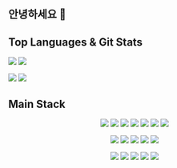## 안녕하세요 👋

Top Languages & Git Stats
---
![](https://raw.githubusercontent.com/mine-kim/github-stats/master/generated/overview.svg#gh-dark-mode-only)
![](https://raw.githubusercontent.com/mine-kim/github-stats/master/generated/overview.svg#gh-light-mode-only)

![](https://raw.githubusercontent.com/mine-kim/github-stats/master/generated/languages.svg#gh-dark-mode-only)
![](https://raw.githubusercontent.com/mine-kim/github-stats/master/generated/languages.svg#gh-light-mode-only)

Main Stack
---
<div align="center">
  
  ![](https://img.shields.io/badge/Java-ED8B00?style=for-the-badge&logo=openjdk&logoColor=white)
  ![](https://img.shields.io/badge/Spring-6DB33F?style=for-the-badge&logo=spring&logoColor=white)
  ![](https://img.shields.io/badge/JavaScript-F7DF1E?style=for-the-badge&logo=JavaScript&logoColor=white)
  ![](https://img.shields.io/badge/Python-14354C?style=for-the-badge&logo=python&logoColor=white)
  ![](https://img.shields.io/badge/React-20232A?style=for-the-badge&logo=react&logoColor=61DAFB)
  ![](https://img.shields.io/badge/Node.js-43853D?style=for-the-badge&logo=node.js&logoColor=white)
  ![](https://img.shields.io/badge/TypeScript-007ACC?style=for-the-badge&logo=typescript&logoColor=white)
  
  ![](https://img.shields.io/badge/MySQL-00000F?style=for-the-badge&logo=mysql&logoColor=white)
  ![](https://img.shields.io/badge/redis-%23DD0031.svg?&style=for-the-badge&logo=redis&logoColor=white)
  ![](https://img.shields.io/badge/Slack-4A154B?style=for-the-badge&logo=slack&logoColor=white)
  ![](https://img.shields.io/badge/confluence-%23172BF4.svg?style=for-the-badge&logo=confluence&logoColor=white)
  ![](https://img.shields.io/badge/Jira-0052CC?style=for-the-badge&logo=Jira&logoColor=white)
  
  ![](https://img.shields.io/badge/Amazon_AWS-FF9900?style=for-the-badge&logo=amazonaws&logoColor=white)
  ![](https://img.shields.io/badge/docker-%230db7ed.svg?style=for-the-badge&logo=docker&logoColor=white)
  ![](https://img.shields.io/badge/kubernetes-%23326ce5.svg?style=for-the-badge&logo=kubernetes&logoColor=white)
  ![](https://img.shields.io/badge/Jenkins-D24939?style=for-the-badge&logo=Jenkins&logoColor=white)
  ![](https://img.shields.io/badge/grafana-%23F46800.svg?style=for-the-badge&logo=grafana&logoColor=white)
  
</div>
